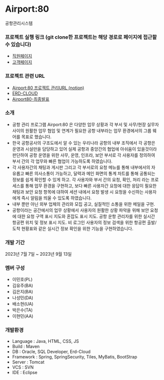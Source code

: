 # Airport:80
공항관리시스템

### 프로젝트 실행 링크 (git clone한 프로젝트는 해당 경로로 페이지에 접근할 수 있습니다)
- [직원페이지](http://localhost:8080/Airport80/in)
- [고객페이지](http://localhost:8080/Airport80/index.do)

### 프로젝트 관련 URL
- [Airport:80 프로젝트 관리URL (notion)](https://brassy-door-6e8.notion.site/e8edf657a14e45da83904b9672f84a2d?v=7a344f955a8842dfa0c12e27d4d53f1c&pvs=4)
- [ERD-CLOUD](https://www.erdcloud.com/d/xf4CAYwdFMTCQY7Tr)
- [Airport80-최종발표](https://github.com/ekslffh/Airport-80/files/12593793/Airport80-.-.pptx)

### 소개
- 공항 관리 프로그램  Airport:80 은 다양한 업무 상황과 각 부서 및 사무/현장 실무자 사이의 원활한 업무 협업 및 연계가 필요한 공항 내부라는 업무 환경에서의 그룹 웨어를 목표로 했습니다.  
- 한국 공항공사의 구조도에서 알 수 있는 우리나라 공항의 내부 조직에서 각 공항은 운영과 시설만을 담당하고 있어 실제 공항과 중앙간의 협업에 아쉬움이 있을것이라 판단하여 공항 운영을 위한 사무, 운영, 인프라, 보안 부서로 각 사용자를 정의하여 부서 간의 각 업무와 빠른 협업이 가능하도록 하였습니다.  
- 각 사용자간의 채팅과 게시판 그리고 각 부서로의 요청 메뉴를 통해 내부에서의 자유롭고 빠른 의사소통이 가능하고, 달력과 메인 화면의 통계 차트를 통해 공통되는 정보를 쉽게 확인할 수 있게 하고. 각 사용자와 부서 간의 요청, 확인, 처리 라는 프로세스를 통해 업무 환경을 구현하고, 보다 빠른 사용자간 요청에 대한 응답이 필요한 채팅과 보안 요청 항목에 대하여 세션 내에서 요청 발생 시 요청을 수신하는 사용자에게 즉시 알림을 띄울 수 있도록 하였습니다.  
- 내부 뿐만 아닌 외부 업체의 관리와 모집 공고, 실질적인 소통을 위한 메일을 구현.  
- 공항이라는 공간에서의 업무 상황에서 사용자의 원활한 상황 파악을 위해 보안 요청에 대한 요청 구역 표시 지도와 혼잡도 표시 지도. 공항 운항 관리자를 위한 실시간 항공편 위치 및 정보 표시 지도. 비 로그인 사용자의 정보 검색을 위한 항공편 출발/도착 현황표와 같은 실시간 정보 확인을 위한 기능을 구현하였습니다.

### 개발 기간
2023년 7월 7일 ~ 2023년 9월 13일  

### 멤버 구성
- 이민호(PL)
- 김유주(BA)
- 김은지(BA)
- 나성민(DA)
- 배소현(UA)
- 박은수(TA)
- 이현민(AA)

### 개발환경
- Language : Java, HTML, CSS, JS
- Build : Maven
- DB : Oracle, SQL Developer, Erd-Cloud
- Framework : Spring, SpringSecurity, Tiles, MyBatis, BootStrap
- Server : Tomcat
- VCS : SVN
- IDE : Eclipse

